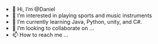 - 👋 Hi, I’m @Daniel
- 👀 I’m interested in playing sports and music instruments
- 🌱 I’m currently learning Java, Python, unity, and C#.
- 💞️ I’m looking to collaborate on ...
- 📫 How to reach me ...

<!---
DanielB19/DanielB19 is a ✨ special ✨ repository because its `README.md` (this file) appears on your GitHub profile.
You can click the Preview link to take a look at your changes.
--->
